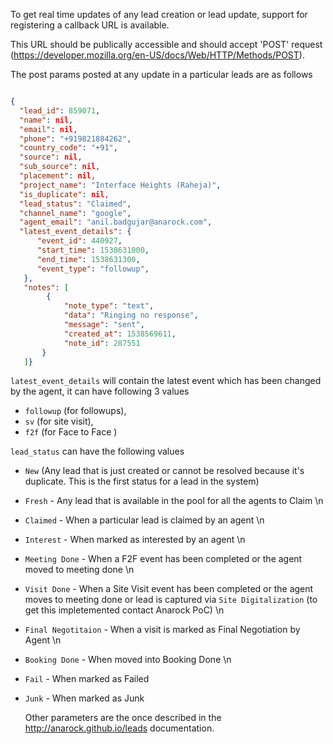 To get real time updates of any lead creation or lead update, support for registering a callback URL is available. 

This URL should be publically accessible and should accept 'POST' request (https://developer.mozilla.org/en-US/docs/Web/HTTP/Methods/POST).

The post params posted at any update in a particular leads are as follows 

```json

{
  "lead_id": 859071,
  "name": nil,
  "email": nil,
  "phone": "+919821884262",
  "country_code": "+91",
  "source": nil,
  "sub_source": nil,
  "placement": nil,
  "project_name": "Interface Heights (Raheja)",
  "is_duplicate": nil,
  "lead_status": "Claimed",
  "channel_name": "google",
  "agent_email": "anil.badgujar@anarock.com",
  "latest_event_details": {
      "event_id": 440927,
      "start_time": 1538631000,
      "end_time": 1538631300,
      "event_type": "followup",
   },
   "notes": [
        {
            "note_type": "text",
            "data": "Ringing no response",
            "message": "sent",
            "created_at": 1538569611,
            "note_id": 287551
       }   
   ]}
```

```latest_event_details``` will contain the latest event which has been changed by the agent, it can have following 3 values 
- ```followup``` (for followups),
- ```sv``` (for site visit),
- ```f2f``` (for Face to Face )


```lead_status``` can have the following values 
- `New` (Any lead that is just created or cannot be resolved because it's duplicate. This is the first status for a lead in the system)
- `Fresh` - Any lead that is available in the pool for all the agents to Claim \n
- `Claimed` - When a particular lead is claimed by an agent \n
- `Interest` - When marked as interested by an agent \n
- `Meeting Done` - When a F2F event has been completed  or the agent moved to meeting done \n
- `Visit Done` - When a Site Visit event has been completed or the agent moves to meeting done or lead is captured via `Site Digitalization` (to get this impletemented contact Anarock PoC) \n
- `Final Negotitaion` - When a visit is marked as Final Negotiation by Agent \n
- `Booking Done` - When moved into Booking Done \n
- `Fail` - When marked as Failed
- `Junk` - When marked as Junk 
      
  
  Other parameters are the once described in the http://anarock.github.io/leads documentation.
  

